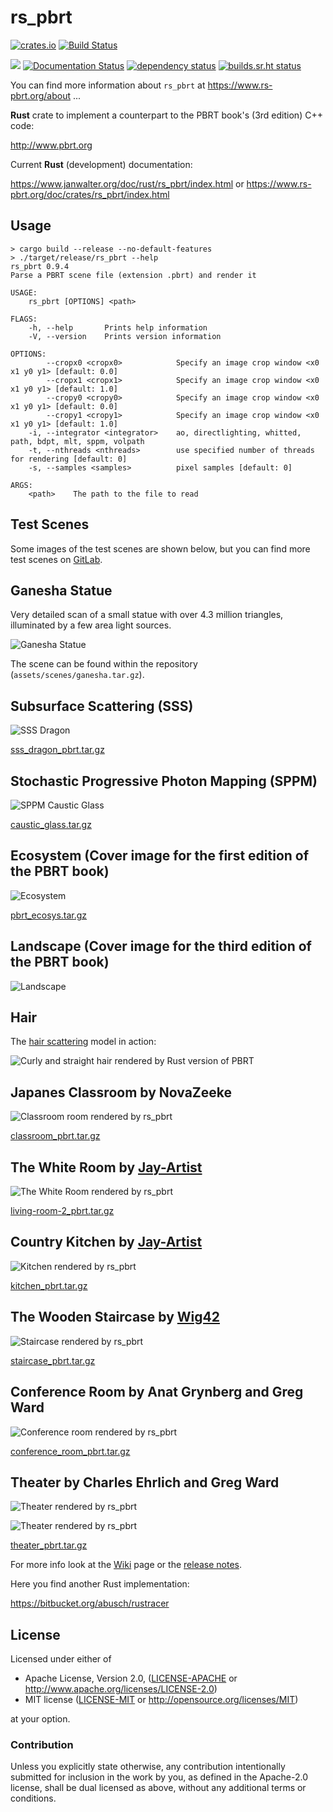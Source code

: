 # rs_pbrt

[![crates.io](https://img.shields.io/crates/v/rs_pbrt.svg)](https://crates.io/crates/rs_pbrt)
[![Build Status](https://travis-ci.com/wahn/rs_pbrt.svg?branch=master)](https://travis-ci.com/wahn/rs_pbrt)
<!-- [![](https://img.shields.io/github/issues-raw/wahn/rs_pbrt.svg)](https://github.com/wahn/rs_pbrt/issues) -->
[![](https://tokei.rs/b1/github/wahn/rs_pbrt?category=code)](https://github.com/wahn/rs_pbrt)
[![Documentation Status](https://readthedocs.org/projects/rs-pbrt/badge/?version=latest)](https://rs-pbrt.readthedocs.io/en/latest/?badge=latest)
[![dependency status](https://deps.rs/repo/sr.ht/~wahn/rs_pbrt/status.svg)](https://deps.rs/repo/sr.ht/~wahn/rs_pbrt)
[![builds.sr.ht status](https://builds.sr.ht/~wahn/rs-pbrt.svg)](https://builds.sr.ht/~wahn/rs-pbrt?)
<!-- [![](https://img.shields.io/github/release-date/wahn/rs_pbrt.svg)](https://github.com/wahn/rs_pbrt/releases) -->

You can find more information about `rs_pbrt` at https://www.rs-pbrt.org/about ...

**Rust** crate to implement a counterpart to the PBRT book's (3rd edition) C++ code:

http://www.pbrt.org

Current **Rust** (development) documentation:

https://www.janwalter.org/doc/rust/rs_pbrt/index.html
or
https://www.rs-pbrt.org/doc/crates/rs_pbrt/index.html

## Usage

```shell
> cargo build --release --no-default-features
> ./target/release/rs_pbrt --help
rs_pbrt 0.9.4
Parse a PBRT scene file (extension .pbrt) and render it

USAGE:
    rs_pbrt [OPTIONS] <path>

FLAGS:
    -h, --help       Prints help information
    -V, --version    Prints version information

OPTIONS:
        --cropx0 <cropx0>            Specify an image crop window <x0 x1 y0 y1> [default: 0.0]
        --cropx1 <cropx1>            Specify an image crop window <x0 x1 y0 y1> [default: 1.0]
        --cropy0 <cropy0>            Specify an image crop window <x0 x1 y0 y1> [default: 0.0]
        --cropy1 <cropy1>            Specify an image crop window <x0 x1 y0 y1> [default: 1.0]
    -i, --integrator <integrator>    ao, directlighting, whitted, path, bdpt, mlt, sppm, volpath
    -t, --nthreads <nthreads>        use specified number of threads for rendering [default: 0]
    -s, --samples <samples>          pixel samples [default: 0]

ARGS:
    <path>    The path to the file to read
```

## Test Scenes

Some images of the test scenes are shown below, but you can find more
test scenes on [GitLab][test-scenes].

## Ganesha Statue

Very detailed scan of a small statue with over 4.3 million triangles,
illuminated by a few area light sources.

![Ganesha Statue](https://www.janwalter.org/assets/ganesha.png)

The scene can be found within the repository
(`assets/scenes/ganesha.tar.gz`).

## Subsurface Scattering (SSS)

![SSS Dragon](https://www.janwalter.org/assets/sss_dragon.png)

[sss_dragon_pbrt.tar.gz][sss_dragon_pbrt]

## Stochastic Progressive Photon Mapping (SPPM)

![SPPM Caustic
Glass](https://www.janwalter.org/assets/caustic_glass_pbrt_rust_sppm.png)

[caustic_glass.tar.gz][caustic_glass_pbrt]

## Ecosystem (Cover image for the first edition of the PBRT book)

![Ecosystem](https://www.janwalter.org/assets/ecosys.png)

[pbrt_ecosys.tar.gz][ecosys_pbrt]

## Landscape (Cover image for the third edition of the PBRT book)

![Landscape](https://www.janwalter.org/assets/landscape_rust_pbrt_view_0.png)

## Hair

The [hair scattering][hair-scattering] model in action:

![Curly and straight hair rendered by Rust version of
PBRT](https://www.janwalter.org/assets/hair_rust_pbrt.png)

## Japanes Classroom by NovaZeeke

![Classroom room rendered by
rs_pbrt](https://www.janwalter.org/assets/classroom_pbrt_rust.png)

[classroom_pbrt.tar.gz][classroom_pbrt]

## The White Room by [Jay-Artist][jay-artist]

![The White Room rendered by
rs_pbrt](https://www.janwalter.org/assets/living-room-2_pbrt_rust_mlt.png)

[living-room-2_pbrt.tar.gz][living-room-2_pbrt]

## Country Kitchen by [Jay-Artist][jay-artist]

![Kitchen rendered by
rs_pbrt](https://www.janwalter.org/assets/kitchen_pbrt_rust.png)

[kitchen_pbrt.tar.gz][kitchen_pbrt]

## The Wooden Staircase by [Wig42][wig42]

![Staircase rendered by
rs_pbrt](https://www.janwalter.org/assets/staircase_pbrt_rust.png)

[staircase_pbrt.tar.gz][staircase_pbrt]

## Conference Room by Anat Grynberg and Greg Ward

![Conference room rendered by
rs_pbrt](https://www.janwalter.org/assets/conference_room_pbrt_rust_current.png)

[conference_room_pbrt.tar.gz][conference_room_pbrt]

## Theater by Charles Ehrlich and Greg Ward

![Theater rendered by
rs_pbrt](https://www.janwalter.org/assets/theater_pbrt_rust_corner.png)

![Theater rendered by
rs_pbrt](https://www.janwalter.org/assets/theater_pbrt_rust_stage.png)

[theater_pbrt.tar.gz][theater_pbrt]

For more info look at the [Wiki][wiki] page or the [release notes][release-notes].

Here you find another Rust implementation:

https://bitbucket.org/abusch/rustracer

## License

Licensed under either of

* Apache License, Version 2.0, ([LICENSE-APACHE](LICENSE-APACHE) or
  http://www.apache.org/licenses/LICENSE-2.0)
* MIT license ([LICENSE-MIT](LICENSE-MIT) or
  http://opensource.org/licenses/MIT)

at your option.

### Contribution

Unless you explicitly state otherwise, any contribution intentionally
submitted for inclusion in the work by you, as defined in the
Apache-2.0 license, shall be dual licensed as above, without any
additional terms or conditions.

[test-scenes]:          https://gitlab.com/jdb-walter/rs-pbrt-test-scenes/wikis/home
[wiki]:                 https://github.com/wahn/rs_pbrt/wiki
[release-notes]:        https://github.com/wahn/rs_pbrt/wiki/Release-Notes
[novazeeke]:            https://www.blendswap.com/user/NovaZeeke
[jay-artist]:           https://www.blendswap.com/user/Jay-Artist
[wig42]:                https://www.blendswap.com/user/Wig42
[classroom_pbrt]:       https://www.janwalter.org/Download/Scenes/PBRT/classroom_pbrt.tar.gz
[living-room-2_pbrt]:   https://www.janwalter.org/Download/Scenes/PBRT/living-room-2_pbrt.tar.gz
[kitchen_pbrt]:         https://www.janwalter.org/Download/Scenes/PBRT/kitchen_pbrt.tar.gz
[staircase_pbrt]:       https://www.janwalter.org/Download/Scenes/PBRT/staircase_pbrt.tar.gz
[conference_room_pbrt]: https://www.janwalter.org/Download/Scenes/conference_room_pbrt.tar.gz
[theater_pbrt]:         https://www.janwalter.org/Download/Scenes/theater_pbrt.tar.gz
[hair-scattering]:      http://www.pbrt.org/hair.pdf
[sss_dragon_pbrt]:      https://www.janwalter.org/Download/Scenes/sss_dragon_pbrt.tar.gz
[caustic_glass_pbrt]:   https://www.janwalter.org/Download/Scenes/caustic_glass.tar.gz
[ecosys_pbrt]:          https://www.janwalter.org/Download/Scenes/pbrt_ecosys.tar.gz
